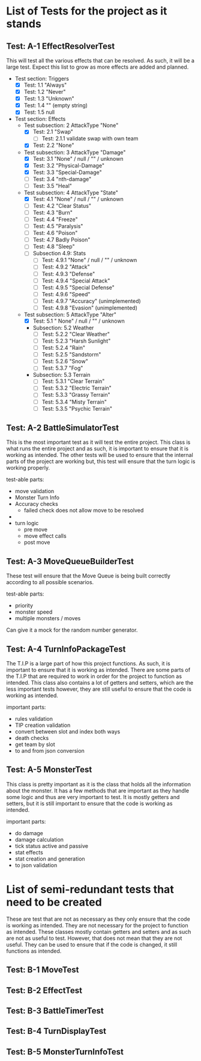 # List of Tests for the project as it stands

## Test: A-1 EffectResolverTest
This will test all the various effects that can be resolved. As such, it will be a large test.
Expect this list to grow as more effects are added and planned.
- Test section: Triggers
    - [x] Test: 1.1 "Always"
    - [x] Test: 1.2 "Never"
    - [x] Test: 1.3 "Unknown"
    - [x] Test: 1.4 "" (empty string)
    - [x] Test: 1.5 null
- Test section: Effects
  - Test subsection: 2 AttackType "None"
    - [x] Test: 2.1 "Swap"
      - [ ] Test: 2.1.1 validate swap with own team
    - [x] Test: 2.2 "None"
  - Test subsection: 3 AttackType "Damage"
      - [x] Test: 3.1 "None" / null / "" / unknown
      - [x] Test: 3.2 "Physical-Damage"
      - [x] Test: 3.3 "Special-Damage"
      - [ ] Test: 3.4 "nth-damage"
      - [ ] Test: 3.5 "Heal"
  - Test subsection: 4 AttackType "State"
    - [x] Test: 4.1 "None" / null / "" / unknown
    - [ ] Test: 4.2 "Clear Status"
    - [ ] Test: 4.3 "Burn"
    - [ ] Test: 4.4 "Freeze"
    - [ ] Test: 4.5 "Paralysis"
    - [ ] Test: 4.6 "Poison"
    - [ ] Test: 4.7 Badly Poison"
    - [ ] Test: 4.8 "Sleep"
    - [ ] Subsection 4.9: Stats
        - [ ] Test: 4.9.1 "None" / null / "" / unknown
        - [ ] Test: 4.9.2 "Attack"
        - [ ] Test: 4.9.3 "Defense"
        - [ ] Test: 4.9.4 "Special Attack"
        - [ ] Test: 4.9.5 "Special Defense"
        - [ ] Test: 4.9.6 "Speed"
        - [ ] Test: 4.9.7 "Accuracy" (unimplemented)
        - [ ] Test: 4.9.8 "Evasion" (unimplemented)
  - Test subsection: 5 AttackType "Alter"
    - [x] Test: 5.1 " None" / null / "" / unknown
    - Subsection: 5.2 Weather
        - [ ] Test: 5.2.2 "Clear Weather"
        - [ ] Test: 5.2.3 "Harsh Sunlight"
        - [ ] Test: 5.2.4 "Rain"
        - [ ] Test: 5.2.5 "Sandstorm"
        - [ ] Test: 5.2.6 "Snow"
        - [ ] Test: 5.3.7 "Fog"
    - Subsection: 5.3 Terrain
      - [ ] Test: 5.3.1 "Clear Terrain"
      - [ ] Test: 5.3.2 "Electric Terrain"
      - [ ] Test: 5.3.3 "Grassy Terrain"
      - [ ] Test: 5.3.4 "Misty Terrain"
      - [ ] Test: 5.3.5 "Psychic Terrain"

## Test: A-2 BattleSimulatorTest
This is the most important test as it will test the entire project.
This class is what runs the entire project and as such, it is important to ensure that it is working as intended.
The other tests will be used to ensure that the internal parts of the project are working but, 
this test will ensure that the turn logic is working properly.

test-able parts:
  - move validation
  - Monster Turn Info
  - Accuracy checks
    - failed check does not allow move to be resolved
  - 
  - turn logic
    - pre move
    - move effect calls
    - post move

## Test: A-3 MoveQueueBuilderTest
These test will ensure that the Move Queue is being built correctly according to all possible scenarios.

test-able parts:
  - priority
  - monster speed
  - multiple monsters / moves

Can give it a mock for the random number generator.

## Test: A-4 TurnInfoPackageTest
The T.I.P is a large part of how this project functions. As such, it is important to ensure that it is working as intended.
There are some parts of the T.I.P that are required to work in order for the project to function as intended.
This class also contains a lot of getters and setters, which are the less important tests however,
they are still useful to ensure that the code is working as intended.

important parts:
  - rules validation
  - TIP creation validation
  - convert between slot and index both ways
  - death checks
  - get team by slot
  - to and from json conversion

## Test: A-5 MonsterTest
This class is pretty important as it is the class that holds all the information about the monster. 
It has a few methods that are important as they handle some logic and thus are very important to test.
It is mostly getters and setters, but it is still important to ensure that the code is working as intended.

important parts:
  - do damage
  - damage calculation
  - tick status active and passive
  - stat effects
  - stat creation and generation
  - to json validation

# List of semi-redundant tests that need to be created
These are test that are not as necessary as they only ensure that the code is working as intended. 
They are not necessary for the project to function as intended.
These classes mostly contain getters and setters and as such are not as useful to test.
However, that does not mean that they are not useful. 
They can be used to ensure that if the code is changed, it still functions as intended.

## Test: B-1 MoveTest

## Test: B-2 EffectTest

## Test: B-3 BattleTimerTest

## Test: B-4 TurnDisplayTest

## Test: B-5 MonsterTurnInfoTest
